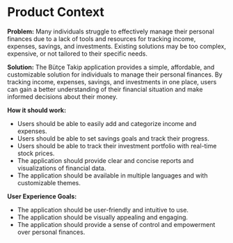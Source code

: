 # Product Context

**Problem:** Many individuals struggle to effectively manage their personal finances due to a lack of tools and resources for tracking income, expenses, savings, and investments. Existing solutions may be too complex, expensive, or not tailored to their specific needs.

**Solution:** The Bütçe Takip application provides a simple, affordable, and customizable solution for individuals to manage their personal finances. By tracking income, expenses, savings, and investments in one place, users can gain a better understanding of their financial situation and make informed decisions about their money.

**How it should work:**

*   Users should be able to easily add and categorize income and expenses.
*   Users should be able to set savings goals and track their progress.
*   Users should be able to track their investment portfolio with real-time stock prices.
*   The application should provide clear and concise reports and visualizations of financial data.
*   The application should be available in multiple languages and with customizable themes.

**User Experience Goals:**

*   The application should be user-friendly and intuitive to use.
*   The application should be visually appealing and engaging.
*   The application should provide a sense of control and empowerment over personal finances.